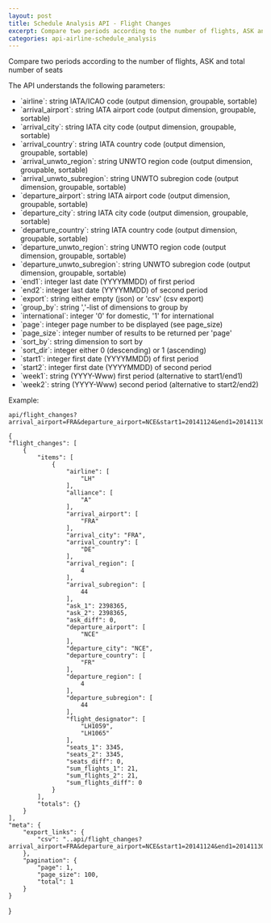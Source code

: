 ```yaml
---
layout: post
title: Schedule Analysis API - Flight Changes
excerpt: Compare two periods according to the number of flights, ASK and total number of seats
categories: api-airline-schedule_analysis
---
```


Compare two periods according to the number of flights, ASK and total number of seats

The API understands the following parameters:
<ul>
<li>`airline`: string IATA/ICAO code (output dimension, groupable, sortable)</li>
<li>`arrival_airport`: string IATA airport code (output dimension, groupable, sortable)</li>
<li>`arrival_city`: string IATA city code (output dimension, groupable, sortable)</li>
<li>`arrival_country`: string IATA country code (output dimension, groupable, sortable)</li>
<li>`arrival_unwto_region`: string UNWTO region code (output dimension, groupable, sortable)</li>
<li>`arrival_unwto_subregion`: string UNWTO subregion code (output dimension, groupable, sortable)</li>
<li>`departure_airport`: string IATA airport code (output dimension, groupable, sortable)</li>
<li>`departure_city`: string IATA city code (output dimension, groupable, sortable)</li>
<li>`departure_country`: string IATA country code (output dimension, groupable, sortable)</li>
<li>`departure_unwto_region`: string UNWTO region code (output dimension, groupable, sortable)</li>
<li>`departure_unwto_subregion`: string UNWTO subregion code (output dimension, groupable, sortable)</li>
<li>`end1`: integer last date (YYYYMMDD) of first period</li>
<li>`end2`: integer last date (YYYYMMDD) of second period</li>
<li>`export`: string either empty (json) or 'csv' (csv export)</li>
<li>`group_by`: string ','-list of dimensions to group by</li>
<li>`international`: integer '0' for domestic, '1' for international</li>
<li>`page`: integer page number to be displayed (see page_size)</li>
<li>`page_size`: integer number of results to be returned per 'page'</li>
<li>`sort_by`: string dimension to sort by</li>
<li>`sort_dir`: integer either 0 (descending) or 1 (ascending)</li>
<li>`start1`: integer first date (YYYYMMDD) of first period</li>
<li>`start2`: integer first date (YYYYMMDD) of second period</li>
<li>`week1`: string (YYYY-Www) first period (alternative to start1/end1)</li>
<li>`week2`: string (YYYY-Www) second period (alternative to start2/end2)</li>
</ul>

Example:

    api/flight_changes?arrival_airport=FRA&departure_airport=NCE&start1=20141124&end1=20141130&start2=20141124&end2=20141130

    {
    "flight_changes": [
        {
            "items": [
                {
                    "airline": [
                        "LH"
                    ], 
                    "alliance": [
                        "A"
                    ], 
                    "arrival_airport": [
                        "FRA"
                    ], 
                    "arrival_city": "FRA", 
                    "arrival_country": [
                        "DE"
                    ], 
                    "arrival_region": [
                        4
                    ], 
                    "arrival_subregion": [
                        44
                    ], 
                    "ask_1": 2398365, 
                    "ask_2": 2398365, 
                    "ask_diff": 0, 
                    "departure_airport": [
                        "NCE"
                    ], 
                    "departure_city": "NCE", 
                    "departure_country": [
                        "FR"
                    ], 
                    "departure_region": [
                        4
                    ], 
                    "departure_subregion": [
                        44
                    ], 
                    "flight_designator": [
                        "LH1059", 
                        "LH1065"
                    ], 
                    "seats_1": 3345, 
                    "seats_2": 3345, 
                    "seats_diff": 0, 
                    "sum_flights_1": 21, 
                    "sum_flights_2": 21, 
                    "sum_flights_diff": 0
                }
            ], 
            "totals": {}
        }
    ], 
    "meta": {
        "export_links": {
            "csv": "..api/flight_changes?arrival_airport=FRA&departure_airport=NCE&start1=20141124&end1=20141130&start2=20141124&end2=20141130&export=csv"
        }, 
        "pagination": {
            "page": 1, 
            "page_size": 100, 
            "total": 1
        }
    }
}
